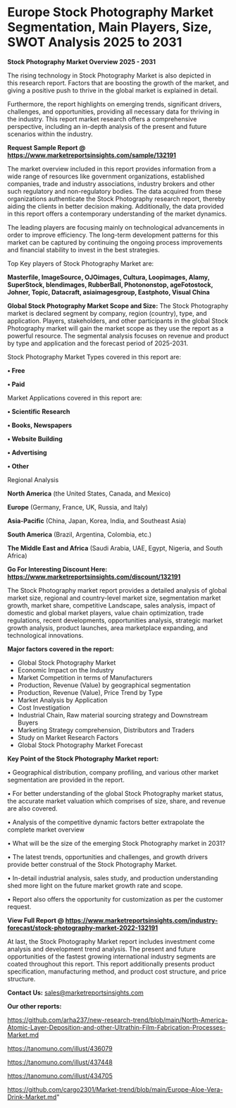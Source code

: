 # Europe Stock Photography Market Segmentation, Main Players, Size, SWOT Analysis 2025 to 2031

<Strong> Stock Photography Market Overview 2025 - 2031</strong>

The rising technology in Stock Photography Market is also depicted in this research report. Factors that are boosting the growth of the market, and giving a positive push to thrive in the global market is explained in detail.

Furthermore, the report highlights on emerging trends, significant drivers, challenges, and opportunities, providing all necessary data for thriving in the industry. This report market research offers a comprehensive perspective, including an in-depth analysis of the present and future scenarios within the industry.

<strong>Request Sample Report @ <a href=https://www.marketreportsinsights.com/sample/132191>https://www.marketreportsinsights.com/sample/132191</a></strong>

The market overview included in this report provides information from a wide range of resources like government organizations, established companies, trade and industry associations, industry brokers and other such regulatory and non-regulatory bodies. The data acquired from these organizations authenticate the Stock Photography research report, thereby aiding the clients in better decision making. Additionally, the data provided in this report offers a contemporary understanding of the market dynamics.

The leading players are focusing mainly on technological advancements in order to improve efficiency. The long-term development patterns for this market can be captured by continuing the ongoing process improvements and financial stability to invest in the best strategies.

Top Key players of Stock Photography Market are:

<strong>Masterfile, ImageSource, OJOimages, Cultura, Loopimages, Alamy, SuperStock, blendimages, RubberBall, Photononstop, ageFotostock, Johner, Topic, Datacraft, asiaimagesgroup, Eastphoto, Visual China</strong>

<strong><b>Global Stock Photography Market Scope and Size:</b></strong>
The Stock Photography market is declared segment by company, region (country), type, and application. Players, stakeholders, and other participants in the global Stock Photography market will gain the market scope as they use the report as a powerful resource. The segmental analysis focuses on revenue and product by type and application and the forecast period of 2025-2031.

Stock Photography Market Types covered in this report are:

<strong>• Free

• Paid</strong>

Market Applications covered in this report are:

<strong>• Scientific Research

• Books, Newspapers

• Website Building

• Advertising

• Other</strong> 

Regional Analysis

<strong>North America</strong> (the United States, Canada, and Mexico)

<strong>Europe</strong> (Germany, France, UK, Russia, and Italy)

<strong>Asia-Pacific</strong> (China, Japan, Korea, India, and Southeast Asia)

<strong>South America</strong> (Brazil, Argentina, Colombia, etc.)

<strong>The Middle East and Africa</strong> (Saudi Arabia, UAE, Egypt, Nigeria, and South Africa)

<strong>Go For Interesting Discount Here: <a href=https://www.marketreportsinsights.com/discount/132191>https://www.marketreportsinsights.com/discount/132191</a></strong>

The Stock Photography market report provides a detailed analysis of global market size, regional and country-level market size, segmentation market growth, market share, competitive Landscape, sales analysis, impact of domestic and global market players, value chain optimization, trade regulations, recent developments, opportunities analysis, strategic market growth analysis, product launches, area marketplace expanding, and technological innovations.

<strong><b>Major factors covered in the report:</b></strong>
<ul>
  <li>Global Stock Photography Market </li>
  <li>Economic Impact on the Industry</li>
  <li>Market Competition in terms of Manufacturers</li>
  <li>Production, Revenue (Value) by geographical segmentation</li>
  <li>Production, Revenue (Value), Price Trend by Type</li>
  <li>Market Analysis by Application</li>
  <li>Cost Investigation</li>
  <li>Industrial Chain, Raw material sourcing strategy and Downstream Buyers</li>
  <li>Marketing Strategy comprehension, Distributors and Traders</li>
  <li>Study on Market Research Factors</li>
  <li>Global Stock Photography Market Forecast</li>
</ul>

<strong><b>Key Point of the Stock Photography Market report:</b></strong>

• Geographical distribution, company profiling, and various other market segmentation are provided in the report.

• For better understanding of the global Stock Photography market status, the accurate market valuation which comprises of size, share, and revenue are also covered.

• Analysis of the competitive dynamic factors better extrapolate the complete market overview

• What will be the size of the emerging Stock Photography market in 2031?

• The latest trends, opportunities and challenges, and growth drivers provide better construal of the Stock Photography Market.

• In-detail industrial analysis, sales study, and production understanding shed more light on the future market growth rate and scope.

• Report also offers the opportunity for customization as per the customer request.

<strong><b>View Full Report @ <a href=https://www.marketreportsinsights.com/industry-forecast/stock-photography-market-2022-132191>https://www.marketreportsinsights.com/industry-forecast/stock-photography-market-2022-132191</a></b></strong>


At last, the Stock Photography Market report includes investment come analysis and development trend analysis. The present and future opportunities of the fastest growing international industry segments are coated throughout this report. This report additionally presents product specification, manufacturing method, and product cost structure, and price structure.

<strong>Contact Us:</strong>
sales@marketreportsinsights.com

<strong>Our other reports:</strong>

<a href=https://github.com/arha237/new-research-trend/blob/main/North-America-Atomic-Layer-Deposition-and-other-Ultrathin-Film-Fabrication-Processes-Market.md>https://github.com/arha237/new-research-trend/blob/main/North-America-Atomic-Layer-Deposition-and-other-Ultrathin-Film-Fabrication-Processes-Market.md</a>

<a href=https://tanomuno.com/illust/436079>https://tanomuno.com/illust/436079</a>

<a href=https://tanomuno.com/illust/437448>https://tanomuno.com/illust/437448</a>

<a href=https://tanomuno.com/illust/434705>https://tanomuno.com/illust/434705</a>

<a href=https://github.com/cargo2301/Market-trend/blob/main/Europe-Aloe-Vera-Drink-Market.md>https://github.com/cargo2301/Market-trend/blob/main/Europe-Aloe-Vera-Drink-Market.md</a>"
